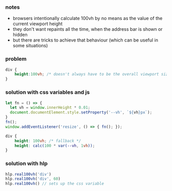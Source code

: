 ### notes

- browsers intentionally calculate 100vh by no means as the value of the current viewport height
- they don't want repaints all the time, when the address bar is shown or hidden
- but there are tricks to achieve that behaviour (which can be useful in some situations)

### problem

```css
div {
 	height:100vh; /* doesn't always have to be the overall viewport size */
}
```

### solution with css variables and js
```js
let fn = () => {
  let vh = window.innerHeight * 0.01;
  document.documentElement.style.setProperty('--vh', `${vh}px`);
}
fn();
window.addEventListener('resize', () => { fn(); });
```

```css
div {
	height: 100vh; /* fallback */
	height: calc(100 * var(--vh, 1vh));
}
```

### solution with hlp
```js
hlp.real100vh('div')
hlp.real100vh('div', 60)
hlp.real100vh() // sets up the css variable
```